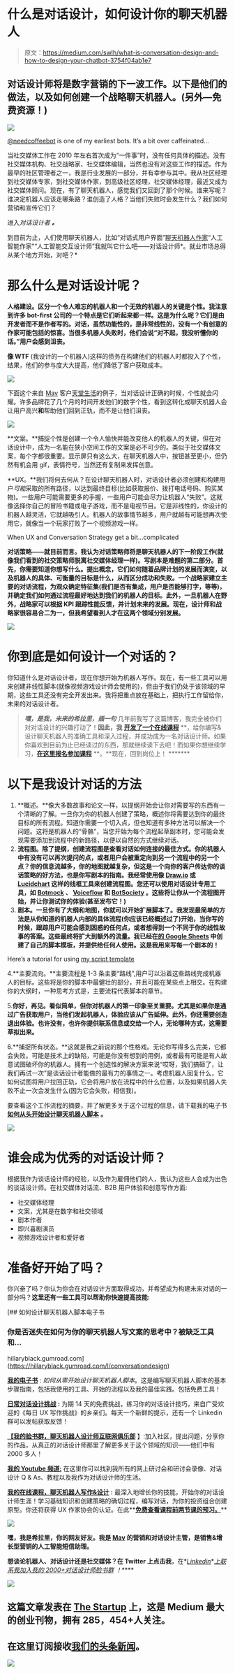 # 什么是对话设计，如何设计你的聊天机器人

> 原文：<https://medium.com/swlh/what-is-conversation-design-and-how-to-design-your-chatbot-3754f04ab1e7>

## 对话设计师将是数字营销的下一波工作。以下是他们的做法，以及如何创建一个战略聊天机器人。(另外—免费资源！)

![](img/e1a530d97774fce9dac81f810e66b19f.png)

[@needcoffeebot](http://twitter.com/neecoffeebot) is one of my earliest bots. It’s a bit over caffeinated…

当社交媒体工作在 2010 年左右首次成为“一件事”时，没有任何具体的描述。没有社交媒体机构、社交战略家、社交媒体编辑，当然也没有对这些工作的描述。作为最早的社区管理者之一，我是行业发展的一部分，并有幸参与其中。我从社区经理到社交媒体专家，到社交媒体作家，到高级社区经理，社交媒体经理，最近又成为社交媒体顾问。现在，有了聊天机器人，感觉我们又回到了那个时候。谁来写呢？谁决定机器人应该走哪条路？谁创造了人格？当他们失败时会发生什么？我们如何营销和宣传它们？

进入*对话设计者* ***。***

到目前为止，人们使用聊天机器人，比如“对话式用户界面”[聊天机器人作家](https://uxwriterscollective.com/chatbot-writing/)“人工智能作家”“人工智能交互设计师”我就叫它什么吧——对话设计师*。就业市场总得从某个地方开始，对吧？*

# 那么什么是对话设计呢？

**人格建设。区分一个令人难忘的机器人和一个无效的机器人的关键是个性。我注意到许多 bot-first 公司的一个特点是它们听起来都一样。这是为什么呢？它们是由开发者而不是作者写的。对话，虽然功能性的，是非常线性的，没有一个有创意的作家可能包括的惊喜。当很多机器人失败时，他们会说“对不起，我没听懂你的话。”用户会感到沮丧。**

**像 WTF** (我设计的一个机器人)这样的债务在构建他们的机器人时都投入了个性，结果，他们的参与度大大提高，他们降低了客户获取成本。

![](img/3bf5e2937bff1ecdfaedfe529ff94738.png)

下面这个来自 [Mav](http://hiremav.com) 客户[天堂生活](http://m.me/havenlifeinsurance/)的例子，当对话设计正确的时候，个性就会闪耀。许多品牌花了几个月的时间开发他们的数字个性，看到这转化成聊天机器人会让用户高兴**和**帮助他们回到正轨，而不是让他们沮丧。

![](img/6dd11eb5e127b159740fe2c405646986.png)

**文案。**捕捉个性是创建一个令人愉快并能改变他人的机器人的关键，但在对话设计中，成为一名能在狭小空间工作的文案是必不可少的。类似于社交媒体文案，每个字都很重要。显示屏只有这么大，在聊天机器人中，按钮甚至更小，但仍然有机会用 gif，表情符号，当然还有复制来发挥创意。

**UX。**我们将何去何从？在设计聊天机器人时，对话设计者必须创建和构建用户*可能*采取的所有路径，以达到最终目标(比如获取报价、拨打电话号码、购买某物)。一些用户可能需要更多的手握，一些用户可能会尽力让机器人“失败”。这就像选择你自己的冒险书籍或电子游戏，而不是电视节目。它是非线性的，你设计的机器人越灵活，它就越吸引人。机器人的故事情节越多，用户就越有可能想再次使用它，就像当一个玩家打败了一个视频游戏一样。

When UX and Conversation Strategy get a bit…complicated

**对话策略——就目前而言。我认为对话策略师将是聊天机器人的下一阶段工作(就像我们看到的社交策略师脱离社交媒体经理一样)。写剧本是难题的第二部分。首先，你需要知道你想写什么。提出概念，它们如何随着品牌计划的发展而演变，以及机器人的具体、可衡量的目标是什么，从而区分成功和失败。一个战略家建立主要的对话流程，为观众确定特征集(我们是否有集成，用户是否能够打字，等等)，并确定我们如何通过流程最好地达到我们的机器人的目标。此外，一旦机器人在野外，战略家可以根据 KPI 跟踪性能反馈，并计划未来的发展。现在，设计师和战略家很容易合二为一，但我希望看到人才在这两个领域分别发展。**

![](img/f8d06ced2a201ccdac394204d173ac1d.png)

# 你到底是如何设计一个对话的？

你知道什么是对话设计者，现在你想开始为机器人写作。现在，有一些工具可以用来创建非线性脚本(就像视频游戏设计师会使用的)，但由于我们仍处于该领域的早期，这些工具还没有完全开发出来。我将把重点放在基础上，把执行工作留给你，未来的对话设计者。

> ***嘿，是我，未来的希拉里，插一句*** 几年前我写了这篇博客，我完全被你们对对话设计的兴趣打动了！**因此，我** [**开发了一个在线课程**](https://uxwriterscollective.com/chatbot-writing/) **，给你编写&设计聊天机器人的准确工具和深入过程，并成功成为一名对话设计师。如果你喜欢到目前为止已经读过的东西，那就继续读下去吧！而如果你想继续学习，[**在这里报名参加课程**](https://uxwriterscollective.com/chatbot-writing/) **。**现在，回到岗位上！ *******

# 以下是我设计对话的方法

1.  **概述。**像大多数故事和论文一样，以提纲开始会让你对需要写的东西有一个清晰的了解。一旦你为你的机器人创建了策略，概述你将需要达到你的最终目标的所有流程。知道你需要一个切入点，但也知道有多种方法可以解决一个问题。这将是机器人的“骨骼”，当您开始为每个流程起草副本时，您可能会发现需要添加到流程中的新路径，以便以自然的方式继续对话。
2.  **流程图。除了提纲，创建流程图是查看对话如何连接的最佳方式。你的机器人中有没有可以再次提问的点，或者用户会被重定向到另一个流程中的另一个点？你的信息流越多，你的地图就越复杂，但这是一个向你的客户传达你的谈话策略的好方法，也是你写剧本的指南。我经常使用像 [Draw.io](http://draw.io) 或 [Lucidchart](http://lucidchart.com) 这样的线框工具来创建流程图。您还可以使用对话设计专用工具，如 [Botmock](http://botmock.com) 、 [Voiceflow](http://voiceflow.com) 和 [BotSociety](http://botsociety.io) 。这些将让你从一个流程图开始，并让你测试你的体验(甚至发布它！)**
3.  **剧本。一旦你有了大纲和地图，你就可以开始扩展脚本了。我发现最简单的方法是从你知道的机器人内部的具体流程(你应该已经概述过了)开始，当你写的时候，跟踪用户可能会感到困惑的任何点，或者想得到一个不同于你的线性故事的答案。这些最终将扩大到额外的流量。我已经在[的 Google Sheets](http://bit.ly/chatbotscripttemplate) 中创建了自己的脚本模板，并提供给任何人使用。这是我用来写每一个剧本的！**

Here’s a tutorial for using [my script template](http://bit.ly/chatbotscripttemplate)

4.**主要流向。**主要流程是 1-3 条主要“路线”,用户可以沿着这些路线完成机器人的目标。这些将是你的脚本中最健壮的部分，并且可能在某些点上相交。在构建你的大纲时，一种思考方式是，主要流程代表脚本的章节。

5.**你好，再见。看似简单，但你对机器人的第一印象至关重要。尤其是如果你是通过广告获取用户，当他们发起机器人，体验应该从广告延伸。此外，你还需要创造退出体验。也许没有，也许你提供联系信息或交给一个人，无论哪种方式，这需要草拟出来。**

6.**捕捉所有状态。**这就是我之前说的那个性格戏。无论你写得多么完美，它都会失败。可能是技术上的缺陷，可能是你没有想到的用例，或者最有可能是有人故意试图破坏你的机器人。拥有一个创造性的解决方案来说“哎呀，我们搞砸了，让我们再试一次”是谈话设计者能做的最有力的事情之一。考虑机器人回复什么，它如何试图将用户拉回正轨，它会将用户放在流程中的什么位置，以及如果机器人失败不止一次会发生什么(因为它会失败，相信我)。

要查看这个工作流程的摘要，并了解更多关于这个过程的信息，请下载我的电子书 [**如何从头开始设计聊天机器人脚本**](http://gum.co/conversationdesign) **。**

![](img/82383e8812cbe4c397753ddccf8e8477.png)

# 谁会成为优秀的对话设计师？

根据我作为谈话设计师的经验，以及作为雇佣他们的人，我认为这些人会成为出色的谈话设计师。在社交媒体对话流、B2B 用户体验和创意写作方面:

*   社交媒体经理
*   文案，尤其是在数字和社交领域
*   剧本作者
*   即兴喜剧演员
*   视频游戏设计者和爱好者

# 准备好开始了吗？

你兴奋了吗？你认为你会在对话设计方面取得成功，并希望成为构建未来对话的一部分吗？**这里还有一些工具可以帮助你快速提高技能:**

[](https://hillaryblack.gumroad.com/l/conversationdesign) [## 如何设计聊天机器人脚本电子书

### 你是否迷失在如何为你的聊天机器人写文案的思考中？被缺乏工具和…

hillaryblack.gumroad.com](https://hillaryblack.gumroad.com/l/conversationdesign) 

[**我的电子书**](http://gum.co/conversationdesign) : *如何从零开始设计聊天机器人脚本*。这是编写聊天机器人脚本的基本步骤指南，包括我使用的工具、开始的流程以及我的最佳实践。包括免费工具！

[**日常对话设计挑战**](https://duxw.co/dcdc) **:** 为期 14 天的免费挑战，练习你的对话设计技巧，来自广受欢迎的《每日 UX 写作挑战》的乡亲们。每天一个新鲜的提示，还有一个 Linkedin 群可以发帖获取反馈！

[**【我的脸书群，聊天机器人设计师互联网俱乐部**](http://facebook.com/groups/conversationdesigners) 】:加入社区，提出问题，分享你的作品，从真正的对话设计师那里了解更多关于这个领域的知识——他们中有 2000 多人！

[**我的 Youtube 频道:**](https://www.youtube.com/channel/UCrG8jdRRYHAEK58kaUwuAFQ) 在这里你可以找到我所有的网上研讨会和研讨会录像、对话设计 Q & As、教程以及我作为对话设计师的生活。

[**我的在线课程，聊天机器人写作&设计**](https://uxwriterscollective.com/chatbot-writing/) **:** 最深入地增长你的技能，开始你的对话设计师生涯！学习基础知识和创建策略的确切过程，编写对话，为你的投资组合创建原型。你还将获得 UX 作家协会的认证。在此**[**免费查看课程前两节课的预习。**](https://uxwriterscollective.com/write-and-design-chatbots/)**

**![](img/d8e2d11d32db070d02e25fd61adca2f9.png)**

**嘿，我是希拉里，你的网友好友。我是 [Mav](http://hiremav.com) 的营销和对话设计主管，是销售&增长型营销的人工智能短信助理。**

**想谈论机器人、对话设计还是社交媒体？在 Twitter 上点击我[](http://twitter.com/internethillary)**，在*[*Linkedin*](http://linkedin.com/in/hillaryblack)*[*上联系我加入我的 2000+对话设计师脸书群*](http://facebook.com/groups/conversationdesigners) *！*****

****![](img/731acf26f5d44fdc58d99a6388fe935d.png)****

## ****这篇文章发表在 [The Startup](https://medium.com/swlh) 上，这是 Medium 最大的创业刊物，拥有 285，454+人关注。****

## ****在这里订阅接收[我们的头条新闻](http://growthsupply.com/the-startup-newsletter/)。****

****![](img/731acf26f5d44fdc58d99a6388fe935d.png)****